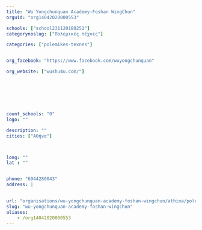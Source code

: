 ```yaml
---
title: "Wu Yongchunquan Academy-Foshan WingChun"
orguid: "org14042020000553"

schools: ["school231120180251"]
categorynoslug: ["Πολεμικές τέχνες"]

categories: ["polemikes-texnes"]


org_facebook: "https://www.facebook.com/wuyongchunquan"

org_website: ["wushu4u.com/"]







count_schools: "0"
logo: ""

description: ""
cities: ["Αθήνα"]



long: ""
lat : ""


phone: "6944280043"
address: |
    

url: "organisations/wu-yongchunquan-academy-foshan-wingchun/athina/polemikes-texnes"
slug: "wu-yongchunquan-academy-foshan-wingchun"
aliases:
    - /org14042020000553
---
```



